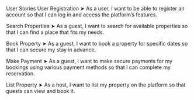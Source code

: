 User Stories
User Registration
➤ As a user, I want to be able to register an account so that I can log in and access the platform’s features.

Search Properties
➤ As a guest, I want to search for available properties so that I can find a place that fits my needs.

Book Property
➤ As a guest, I want to book a property for specific dates so that I can secure my stay in advance.

Make Payment
➤ As a guest, I want to make secure payments for my bookings using various payment methods so that I can complete my reservation.

List Property
➤ As a host, I want to list my property on the platform so that guests can view and book it.
